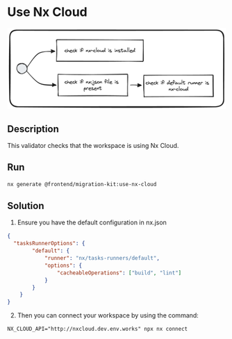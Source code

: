 # Use Nx Cloud

![use-nx-cloud.png](../../../../docs/images/use-nx-cloud.png)

## Description
This validator checks that the workspace is using Nx Cloud.

## Run
```bash
nx generate @frontend/migration-kit:use-nx-cloud
```

## Solution

1. Ensure you have the default configuration in nx.json

```json
{
  "tasksRunnerOptions": {
        "default": {
            "runner": "nx/tasks-runners/default",
            "options": {
                "cacheableOperations": ["build", "lint"]
            }
        }
    }
}
```

2. Then you can connect your workspace by using the command:

```shell
NX_CLOUD_API="http://nxcloud.dev.env.works" npx nx connect
```